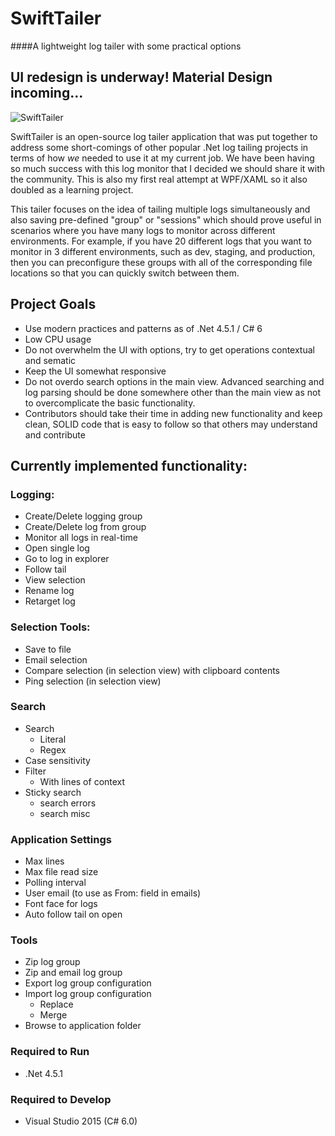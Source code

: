 # SwiftTailer
####A lightweight log tailer with some practical options

## UI redesign is underway! Material Design incoming...

![SwiftTailer](http://i.imgur.com/PGL2fZK.png)

SwiftTailer is an open-source log tailer application that was put together to address some short-comings of other popular .Net log tailing projects in terms of how *we* needed to use it at my current job. We have been having so much success with this log monitor that I decided we should share it with the community. This is also my first real attempt at WPF/XAML so it also doubled as a learning project.

This tailer focuses on the idea of tailing multiple logs simultaneously and also saving pre-defined "group" or "sessions" which should prove useful in scenarios where you have many logs to monitor across different environments. For example, if you have 20 different logs that you want to monitor in 3 different environments, such as dev, staging, and production, then you can preconfigure these groups with all of the corresponding file locations so that you can quickly switch between them.

## Project Goals
  - Use modern practices and patterns as of .Net 4.5.1 / C# 6
  - Low CPU usage
  - Do not overwhelm the UI with options, try to get operations contextual and sematic
  - Keep the UI somewhat responsive
  - Do not overdo search options in the main view. Advanced searching and log parsing should be done somewhere other than the main view as not to overcomplicate the basic functionality.
  - Contributors should take their time in adding new functionality and keep clean, SOLID code that is easy to follow so that others may understand and contribute


## Currently implemented functionality: 

### Logging:
 - Create/Delete logging group
 - Create/Delete log from group
 - Monitor all logs in real-time
 - Open single log
 - Go to log in explorer
 - Follow tail
 - View selection
 - Rename log
 - Retarget log
 
### Selection Tools:
 - Save to file
 - Email selection
 - Compare selection (in selection view) with clipboard contents
 - Ping selection (in selection view)
 
### Search
 - Search
   - Literal
   - Regex
 - Case sensitivity
 - Filter
   - With lines of context
 - Sticky search
   - search errors
   - search misc
 
### Application Settings
 - Max lines
 - Max file read size
 - Polling interval
 - User email (to use as From: field in emails)
 - Font face for logs
 - Auto follow tail on open
 
### Tools
 - Zip log group
 - Zip and email log group
 - Export log group configuration
 - Import log group configuration
   - Replace
   - Merge
 - Browse to application folder

### Required to Run
 - .Net 4.5.1

### Required to Develop
 - Visual Studio 2015 (C# 6.0)
